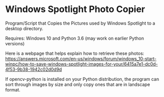 # Windows Spotlight Photo Copier
 Program/Script that Copies the Pictures used by Windows Spotlight to a desktop directory.

Requires: Windows 10 and Python 3.6 (may work on earlier Python versions)

Here is a webpage that helps explain how to retrieve these photos:
https://answers.microsoft.com/en-us/windows/forum/windows_10-start-winpc/how-to-save-windows-spotlight-images-for-your/6415a7e1-dc0d-4f53-9b38-1942c02d0d9d

If opencv-python is installed on your Python distribution, the program can sort through images by size and only copy ones that are in landscape format.
